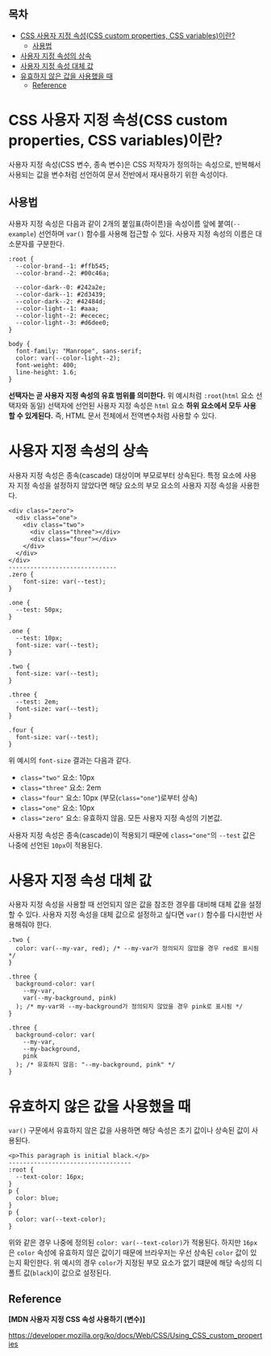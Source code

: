 <h2>목차</h2>

- [CSS 사용자 지정 속성(CSS custom properties, CSS variables)이란?](#css-사용자-지정-속성css-custom-properties-css-variables이란)
  - [사용법](#사용법)
- [사용자 지정 속성의 상속](#사용자-지정-속성의-상속)
- [사용자 지정 속성 대체 값](#사용자-지정-속성-대체-값)
- [유효하지 않은 값을 사용했을 때](#유효하지-않은-값을-사용했을-때)
  - [Reference](#reference)

# CSS 사용자 지정 속성(CSS custom properties, CSS variables)이란?

사용자 지정 속성(CSS 변수, 종속 변수)은 CSS 저작자가 정의하는 속성으로, 반복해서 사용되는 값을 변수처럼 선언하여 문서 전반에서 재사용하기 위한 속성이다.

## 사용법

사용자 지정 속성은 다음과 같이 2개의 붙임표(하이픈)을 속성이름 앞에 붙여(`--example`) 선언하며 `var()` 함수를 사용해 접근할 수 있다. 사용자 지정 속성의 이름은 대소문자를 구분한다.

```
:root {
  --color-brand--1: #ffb545;
  --color-brand--2: #00c46a;

  --color-dark--0: #242a2e;
  --color-dark--1: #2d3439;
  --color-dark--2: #42484d;
  --color-light--1: #aaa;
  --color-light--2: #ececec;
  --color-light--3: #d6dee0;
}

body {
  font-family: "Manrope", sans-serif;
  color: var(--color-light--2);
  font-weight: 400;
  line-height: 1.6;
}
```

**선택자는 곧 사용자 지정 속성의 유효 범위를 의미한다.** 위 예시처럼 `:root`(`html` 요소 선택자와 동일) 선택자에 선언된 사용자 지정 속성은 `html` 요소 **하위 요소에서 모두 사용할 수 있게된다.** 즉, HTML 문서 전체에서 전역변수처럼 사용할 수 있다.

# 사용자 지정 속성의 상속

사용자 지정 속성은 종속(cascade) 대상이며 부모로부터 상속된다. 특정 요소에 사용자 지정 속성을 설정하지 않았다면 해당 요소의 부모 요소의 사용자 지정 속성을 사용한다.

```
<div class="zero">
  <div class="one">
    <div class="two">
      <div class="three"></div>
      <div class="four"></div>
    </div>
  </div>
</div>
------------------------------
.zero {
    font-size: var(--test);
}

.one {
  --test: 50px;
}

.one {
  --test: 10px;
  font-size: var(--test);
}

.two {
  font-size: var(--test);
}

.three {
  --test: 2em;
  font-size: var(--test);
}

.four {
  font-size: var(--test);
}
```

위 예시의 `font-size` 결과는 다음과 같다.

- `class="two"` 요소: 10px
- `class="three"` 요소: 2em
- `class="four"` 요소: 10px (부모(`class="one"`)로부터 상속)
- `class="one"` 요소: 10px
- `class="zero"` 요소: 유효하지 않음. 모든 사용자 지정 속성의 기본값.

사용자 지정 속성은 종속(cascade)이 적용되기 때문에 `class="one"`의 `--test` 값은 나중에 선언된 `10px`이 적용된다.

# 사용자 지정 속성 대체 값

사용자 지정 속성을 사용할 때 선언되지 않은 값을 참조한 경우를 대비해 대체 값을 설정할 수 있다. 사용자 지정 속성을 대체 값으로 설정하고 싶다면 `var()` 함수를 다시한번 사용해줘야 한다.

```
.two {
  color: var(--my-var, red); /* --my-var가 정의되지 않았을 경우 red로 표시됨 */
}

.three {
  background-color: var(
    --my-var,
    var(--my-background, pink)
  ); /* my-var와 --my-background가 정의되지 않았을 경우 pink로 표시됨 */
}

.three {
  background-color: var(
    --my-var,
    --my-background,
    pink
  ); /* 유효하지 않음: "--my-background, pink" */
}
```

# 유효하지 않은 값을 사용했을 때

`var()` 구문에서 유효하지 않은 값을 사용하면 해당 속성은 초기 값이나 상속된 값이 사용된다.

```
<p>This paragraph is initial black.</p>
----------------------------------
:root {
  --text-color: 16px;
}
p {
  color: blue;
}
p {
  color: var(--text-color);
}
```

위와 같은 경우 나중에 정의된 `color: var(--text-color)`가 적용된다. 하지만 `16px`은 `color` 속성에 유효하지 않은 값이기 때문에 브라우저는 우선 상속된 `color` 값이 있는지 확인한다. 위 예시의 경우 `color`가 지정된 부모 요소가 없기 떄문에 해당 속성의 디폴트 값(`black`)이 값으로 설정된다.

## Reference

**[MDN 사용자 지정 CSS 속성 사용하기 (변수)]**

https://developer.mozilla.org/ko/docs/Web/CSS/Using_CSS_custom_properties

